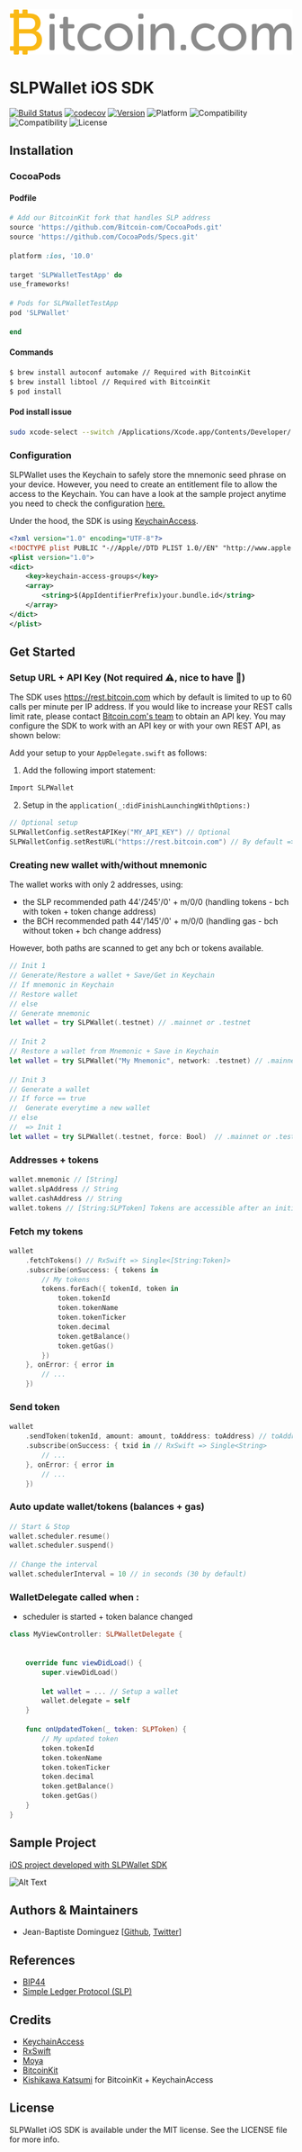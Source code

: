 ![Logo](github_logo.png)

# SLPWallet iOS SDK

[![Build Status](https://travis-ci.com/Bitcoin-com/slp-wallet-sdk-ios.svg?branch=master)](https://travis-ci.com/Bitcoin-com/slp-wallet-sdk-ios)
[![codecov](https://codecov.io/gh/bitcoin-com/slp-wallet-sdk-ios/branch/master/graph/badge.svg?token=FRvZH4tttT)](https://codecov.io/gh/bitcoin-com/slp-wallet-sdk-ios)
[![Version](https://img.shields.io/badge/pod-v0.1.0-blue.svg)](https://github.com/Bitcoin-com/CocoaPods/tree/master/SLPWallet/0.1.0)
![Platform](https://img.shields.io/badge/platform-ios-black.svg) 
![Compatibility](https://img.shields.io/badge/iOS-+10.0-orange.svg) 
![Compatibility](https://img.shields.io/badge/Swift-4.0-orange.svg) 
![License](https://img.shields.io/badge/License-MIT-lightgrey.svg) 

## Installation

### CocoaPods

#### Podfile

```ruby
# Add our BitcoinKit fork that handles SLP address
source 'https://github.com/Bitcoin-com/CocoaPods.git'
source 'https://github.com/CocoaPods/Specs.git'

platform :ios, '10.0'

target 'SLPWalletTestApp' do
use_frameworks!

# Pods for SLPWalletTestApp
pod 'SLPWallet'

end
```
#### Commands

```bash
$ brew install autoconf automake // Required with BitcoinKit
$ brew install libtool // Required with BitcoinKit
$ pod install
```

#### Pod install issue

```bash 
sudo xcode-select --switch /Applications/Xcode.app/Contents/Developer/
```

### Configuration

SLPWallet uses the Keychain to safely store the mnemonic seed phrase on your device. However, you need to create an entitlement file to allow the access to the Keychain. You can have a look at the sample project anytime you need to check the configuration [here.](./Sample/SLPWalletDemo/)

Under the hood, the SDK is using [KeychainAccess](https://github.com/kishikawakatsumi/KeychainAccess).

```xml
<?xml version="1.0" encoding="UTF-8"?>
<!DOCTYPE plist PUBLIC "-//Apple//DTD PLIST 1.0//EN" "http://www.apple.com/DTDs/PropertyList-1.0.dtd">
<plist version="1.0">
<dict>
	<key>keychain-access-groups</key>
	<array>
		<string>$(AppIdentifierPrefix)your.bundle.id</string>
	</array>
</dict>
</plist>
```

## Get Started

### Setup URL + API Key (Not required :warning:, nice to have :dash:)

The SDK uses https://rest.bitcoin.com which by default is limited to up to 60 calls per minute per IP address. If you would like to increase your REST calls limit rate, please contact [Bitcoin.com's team](https://developer.bitcoin.com/rest/) to obtain an API key. You may configure the SDK to work with an API key or with your own REST API, as shown below: 

Add your setup to your ```AppDelegate.swift``` as follows:

1. Add the following import statement:

```Swift
Import SLPWallet
```

2. Setup in the ```application(_:didFinishLaunchingWithOptions:)```

```Swift
// Optional setup
SLPWalletConfig.setRestAPIKey("MY_API_KEY") // Optional
SLPWalletConfig.setRestURL("https://rest.bitcoin.com") // By default => https://rest.bitcoin.com
```

### Creating new wallet with/without mnemonic

The wallet works with only 2 addresses, using:
- the SLP recommended path 44'/245'/0' + m/0/0 (handling tokens - bch with token + token change address)
- the BCH recommended path 44'/145'/0' + m/0/0 (handling gas - bch without token + bch change address)

However, both paths are scanned to get any bch or tokens available.

```swift
// Init 1
// Generate/Restore a wallet + Save/Get in Keychain
// If mnemonic in Keychain
// Restore wallet
// else 
// Generate mnemonic
let wallet = try SLPWallet(.testnet) // .mainnet or .testnet

// Init 2
// Restore a wallet from Mnemonic + Save in Keychain
let wallet = try SLPWallet("My Mnemonic", network: .testnet) // .mainnet or .testnet

// Init 3
// Generate a wallet
// If force == true 
//  Generate everytime a new wallet
// else 
//  => Init 1
let wallet = try SLPWallet(.testnet, force: Bool)  // .mainnet or .testnet
```

### Addresses + tokens

```swift
wallet.mnemonic // [String]
wallet.slpAddress // String
wallet.cashAddress // String
wallet.tokens // [String:SLPToken] Tokens are accessible after an initial fetch or if you have started the scheduler
```
### Fetch my tokens

```swift
wallet
    .fetchTokens() // RxSwift => Single<[String:Token]>
    .subscribe(onSuccess: { tokens in
        // My tokens
        tokens.forEach({ tokenId, token in
            token.tokenId
            token.tokenName
            token.tokenTicker
            token.decimal
            token.getBalance()
            token.getGas()
        })
    }, onError: { error in
        // ...
    })
```
### Send token

```swift
wallet
    .sendToken(tokenId, amount: amount, toAddress: toAddress) // toAddress can be a slp / cash address or legacy
    .subscribe(onSuccess: { txid in // RxSwift => Single<String>
        // ...
    }, onError: { error in
        // ...
    })
```
### Auto update wallet/tokens (balances + gas)

```swift
// Start & Stop
wallet.scheduler.resume()
wallet.scheduler.suspend()

// Change the interval
wallet.schedulerInterval = 10 // in seconds (30 by default)
```

### WalletDelegate called when :
+ scheduler is started + token balance changed

```swift
class MyViewController: SLPWalletDelegate {

    
    override func viewDidLoad() {
        super.viewDidLoad()
        
        let wallet = ... // Setup a wallet
        wallet.delegate = self
    }

    func onUpdatedToken(_ token: SLPToken) {
        // My updated token
        token.tokenId
        token.tokenName
        token.tokenTicker
        token.decimal
        token.getBalance()
        token.getGas()
    }
}
```

## Sample Project

[iOS project developed with SLPWallet SDK](Sample/SLPWalletDemo/)

![Alt Text](Sample/SLPWalletDemo/demo-app.gif)

## Authors & Maintainers
- Jean-Baptiste Dominguez [[Github](https://github.com/jbdtky), [Twitter](https://twitter.com/jbdtky)]

## References
- [BIP44](https://github.com/bitcoin/bips/blob/master/bip-0044.mediawiki)
- [Simple Ledger Protocol (SLP)](https://github.com/simpleledger/slp-specifications/blob/master/slp-token-type-1.md)

## Credits
- [KeychainAccess](https://github.com/kishikawakatsumi/KeychainAccess)
- [RxSwift](https://github.com/ReactiveX/RxSwift)
- [Moya](https://github.com/Moya/Moya)
- [BitcoinKit](https://github.com/Bitcoin-com/BitcoinKit)
- [Kishikawa Katsumi](https://github.com/kishikawakatsumi) for BitcoinKit + KeychainAccess 

## License

SLPWallet iOS SDK is available under the MIT license. See the LICENSE file for more info.
